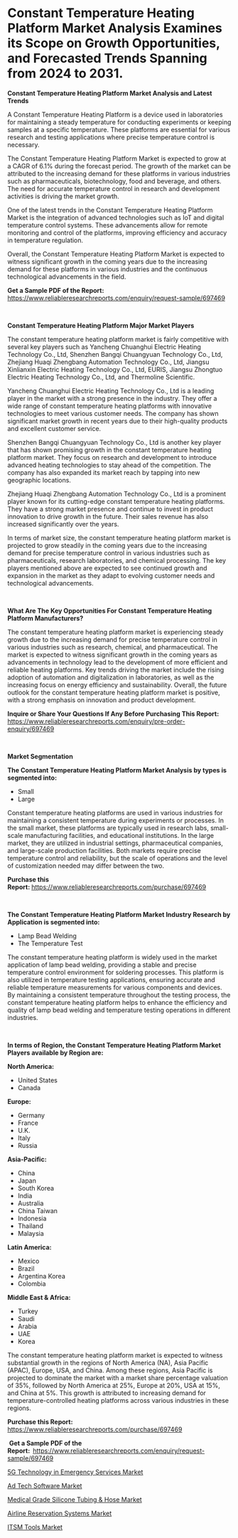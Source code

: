 <p><h1>Constant Temperature Heating Platform Market Analysis Examines its Scope on Growth Opportunities, and Forecasted Trends Spanning from 2024 to 2031.</h1></p><p><strong>Constant Temperature Heating Platform Market Analysis and Latest Trends</strong></p>
<p><p>A Constant Temperature Heating Platform is a device used in laboratories for maintaining a steady temperature for conducting experiments or keeping samples at a specific temperature. These platforms are essential for various research and testing applications where precise temperature control is necessary.</p><p>The Constant Temperature Heating Platform Market is expected to grow at a CAGR of 6.1% during the forecast period. The growth of the market can be attributed to the increasing demand for these platforms in various industries such as pharmaceuticals, biotechnology, food and beverage, and others. The need for accurate temperature control in research and development activities is driving the market growth.</p><p>One of the latest trends in the Constant Temperature Heating Platform Market is the integration of advanced technologies such as IoT and digital temperature control systems. These advancements allow for remote monitoring and control of the platforms, improving efficiency and accuracy in temperature regulation.</p><p>Overall, the Constant Temperature Heating Platform Market is expected to witness significant growth in the coming years due to the increasing demand for these platforms in various industries and the continuous technological advancements in the field.</p></p>
<p><strong>Get a Sample PDF of the Report:&nbsp;</strong> <a href="https://www.reliableresearchreports.com/enquiry/request-sample/697469">https://www.reliableresearchreports.com/enquiry/request-sample/697469</a></p>
<p>&nbsp;</p>
<p><strong>Constant Temperature Heating Platform Major Market Players</strong></p>
<p><p>The constant temperature heating platform market is fairly competitive with several key players such as Yancheng Chuanghui Electric Heating Technology Co., Ltd, Shenzhen Bangqi Chuangyuan Technology Co., Ltd, Zhejiang Huaqi Zhengbang Automation Technology Co., Ltd, Jiangsu Xinlianxin Electric Heating Technology Co., Ltd, EURIS, Jiangsu Zhongtuo Electric Heating Technology Co., Ltd, and Thermoline Scientific.</p><p>Yancheng Chuanghui Electric Heating Technology Co., Ltd is a leading player in the market with a strong presence in the industry. They offer a wide range of constant temperature heating platforms with innovative technologies to meet various customer needs. The company has shown significant market growth in recent years due to their high-quality products and excellent customer service.</p><p>Shenzhen Bangqi Chuangyuan Technology Co., Ltd is another key player that has shown promising growth in the constant temperature heating platform market. They focus on research and development to introduce advanced heating technologies to stay ahead of the competition. The company has also expanded its market reach by tapping into new geographic locations.</p><p>Zhejiang Huaqi Zhengbang Automation Technology Co., Ltd is a prominent player known for its cutting-edge constant temperature heating platforms. They have a strong market presence and continue to invest in product innovation to drive growth in the future. Their sales revenue has also increased significantly over the years.</p><p>In terms of market size, the constant temperature heating platform market is projected to grow steadily in the coming years due to the increasing demand for precise temperature control in various industries such as pharmaceuticals, research laboratories, and chemical processing. The key players mentioned above are expected to see continued growth and expansion in the market as they adapt to evolving customer needs and technological advancements.</p></p>
<p>&nbsp;</p>
<p><strong>What Are The Key Opportunities For Constant Temperature Heating Platform Manufacturers?</strong></p>
<p><p>The constant temperature heating platform market is experiencing steady growth due to the increasing demand for precise temperature control in various industries such as research, chemical, and pharmaceutical. The market is expected to witness significant growth in the coming years as advancements in technology lead to the development of more efficient and reliable heating platforms. Key trends driving the market include the rising adoption of automation and digitalization in laboratories, as well as the increasing focus on energy efficiency and sustainability. Overall, the future outlook for the constant temperature heating platform market is positive, with a strong emphasis on innovation and product development.</p></p>
<p><strong>Inquire or Share Your Questions If Any Before Purchasing This Report:</strong> <a href="https://www.reliableresearchreports.com/enquiry/pre-order-enquiry/697469">https://www.reliableresearchreports.com/enquiry/pre-order-enquiry/697469</a></p>
<p>&nbsp;</p>
<p><strong>Market Segmentation</strong></p>
<p><strong>The Constant Temperature Heating Platform Market Analysis by types is segmented into:</strong></p>
<p><ul><li>Small</li><li>Large</li></ul></p>
<p><p>Constant temperature heating platforms are used in various industries for maintaining a consistent temperature during experiments or processes. In the small market, these platforms are typically used in research labs, small-scale manufacturing facilities, and educational institutions. In the large market, they are utilized in industrial settings, pharmaceutical companies, and large-scale production facilities. Both markets require precise temperature control and reliability, but the scale of operations and the level of customization needed may differ between the two.</p></p>
<p><strong>Purchase this Report:&nbsp;</strong><a href="https://www.reliableresearchreports.com/purchase/697469">https://www.reliableresearchreports.com/purchase/697469</a></p>
<p>&nbsp;</p>
<p><strong>The Constant Temperature Heating Platform Market Industry Research by Application is segmented into:</strong></p>
<p><ul><li>Lamp Bead Welding</li><li>The Temperature Test</li></ul></p>
<p><p>The constant temperature heating platform is widely used in the market application of lamp bead welding, providing a stable and precise temperature control environment for soldering processes. This platform is also utilized in temperature testing applications, ensuring accurate and reliable temperature measurements for various components and devices. By maintaining a consistent temperature throughout the testing process, the constant temperature heating platform helps to enhance the efficiency and quality of lamp bead welding and temperature testing operations in different industries.</p></p>
<p>&nbsp;</p>
<p><strong>In terms of Region, the Constant Temperature Heating Platform Market Players available by Region are:</strong></p>
<p>
    <p> <strong> North America: </strong>
        <ul>
            <li>United States</li>
            <li>Canada</li>
        </ul>
        </p> 
    <p> <strong> Europe: </strong>
        <ul>
            <li>Germany</li>
            <li>France</li>
            <li>U.K.</li>
            <li>Italy</li>
            <li>Russia</li>
        </ul>
        </p> 
    <p> <strong> Asia-Pacific: </strong>
        <ul>
            <li>China</li>
            <li>Japan</li>
            <li>South Korea</li>
            <li>India</li>
            <li>Australia</li>
            <li>China Taiwan</li>
            <li>Indonesia</li>
            <li>Thailand</li>
            <li>Malaysia</li>
        </ul>
        </p> 
    <p> <strong> Latin America: </strong>
        <ul>
            <li>Mexico</li>
            <li>Brazil</li>
            <li>Argentina Korea</li>
            <li>Colombia</li>
        </ul>
        </p> 
    <p> <strong> Middle East & Africa: </strong>
        <ul>
            <li>Turkey</li>
            <li>Saudi</li>
            <li>Arabia</li>
            <li>UAE</li>
            <li>Korea</li>
        </ul>
    </p>
    </p>
<p><p>The constant temperature heating platform market is expected to witness substantial growth in the regions of North America (NA), Asia Pacific (APAC), Europe, USA, and China. Among these regions, Asia Pacific is projected to dominate the market with a market share percentage valuation of 35%, followed by North America at 25%, Europe at 20%, USA at 15%, and China at 5%. This growth is attributed to increasing demand for temperature-controlled heating platforms across various industries in these regions.</p></p>
<p><strong>Purchase this Report: </strong><a href="https://www.reliableresearchreports.com/purchase/697469">https://www.reliableresearchreports.com/purchase/697469</a></p>
<p>&nbsp;<strong>Get a Sample PDF of the Report:&nbsp;&nbsp;</strong><a href="https://www.reliableresearchreports.com/enquiry/request-sample/697469">https://www.reliableresearchreports.com/enquiry/request-sample/697469</a></p>
<p><strong></strong></p>
<p><p><a href="https://github.com/ChiragRP21/Market-Research-Report-List-3/blob/main/5g-technology-in-emergency-services-market.md">5G Technology in Emergency Services Market</a></p><p><a href="https://medium.com/@walterstanley64/ad-tech-software-market-size-market-outlook-and-market-forecast-2024-to-2031-21ce46e028d5">Ad Tech Software Market</a></p><p><a href="https://github.com/Airanohannonzb68e5pb53oc1/Market-Research-Report-List-1/blob/main/medical-grade-silicone-tubing-hose-market.md">Medical Grade Silicone Tubing & Hose Market</a></p><p><a href="https://medium.com/@walterstanley64/airline-reservation-systems-market-outlook-industry-overview-and-forecast-2024-to-2031-dae896241c6c">Airline Reservation Systems Market</a></p><p><a href="https://medium.com/@walterstanley64/itsm-tools-market-size-reveals-the-best-marketing-channels-in-global-industry-9792370862ae">ITSM Tools Market</a></p></p>